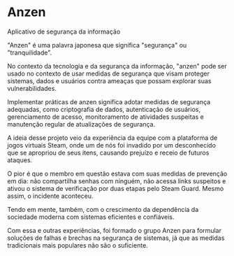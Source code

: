 # Anzen
Aplicativo de segurança da informação

"Anzen" é uma palavra japonesa que significa "segurança" ou "tranquilidade".

No contexto da tecnologia e da segurança da informação, "anzen" pode ser usado no contexto de usar medidas de segurança que visam proteger sistemas, dados e usuários contra ameaças que possam explorar suas vulnerabilidades.

Implementar práticas de anzen significa adotar medidas de segurança adequadas, como criptografia de dados, autenticação de usuários, gerenciamento de acesso, monitoramento de atividades suspeitas e manutenção regular de atualizações de segurança.

A ideia desse projeto veio da experiência da equipe com a plataforma de jogos virtuais Steam, onde um de nós foi invadido por um desconhecido que se apropriou de seus itens, causando prejuízo e receio de futuros ataques.

O pior é que o membro em questão estava com suas medidas de prevenção em dia: não compartilha senhas com ninguém, não acessa links suspeitos e ativou o sistema de verificação por duas etapas pelo Steam Guard. Mesmo assim, o incidente aconteceu.

Tendo em mente, também, com o crescimento da dependência da sociedade moderna com sistemas eficientes e confiáveis.

Com essa e outras experiências, foi formado o grupo Anzen para formular soluções de falhas e brechas na segurança de sistemas, já que as medidas tradicionais mais populares não são o suficiente.
